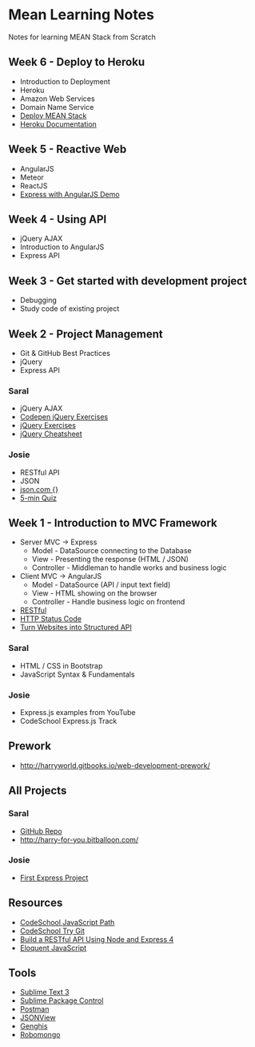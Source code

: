 # Mean Learning Notes

Notes for learning MEAN Stack from Scratch

## Week 6 - Deploy to Heroku

- Introduction to Deployment
- Heroku
- Amazon Web Services
- Domain Name Service
- [Deploy MEAN Stack](http://www.tilcode.com/deploying-a-mean-stack-app-to-heroku/)
- [Heroku Documentation](https://devcenter.heroku.com/articles/getting-started-with-nodejs)

## Week 5 - Reactive Web

- AngularJS
- Meteor
- ReactJS
- [Express with AngularJS Demo](https://github.com/harryworld/mean-express-angularjs-demo)

## Week 4 - Using API

- jQuery AJAX
- Introduction to AngularJS
- Express API

## Week 3 - Get started with development project

- Debugging
- Study code of existing project

## Week 2 - Project Management

- Git & GitHub Best Practices
- jQuery
- Express API

### Saral

- jQuery AJAX
- [Codepen jQuery Exercises](http://codepen.io/clintcparker/details/KAvaG)
- [jQuery Exercises](http://jqexercise.droppages.com/)
- [jQuery Cheatsheet](http://oscarotero.com/jquery/)

### Josie

- RESTful API
- JSON
- [json.com {}](https://www.json.com/)
- [5-min Quiz](https://gist.github.com/harryworld/91b5b1fb3f047cbd43e8)

## Week 1 - Introduction to MVC Framework

- Server MVC -> Express
  - Model - DataSource connecting to the Database
  - View - Presenting the response (HTML / JSON)
  - Controller - Middleman to handle works and business logic
- Client MVC -> AngularJS
  - Model - DataSource (API / input text field)
  - View - HTML showing on the browser
  - Controller - Handle business logic on frontend
- [RESTful](http://en.wikipedia.org/wiki/Representational_state_transfer)
- [HTTP Status Code](http://en.wikipedia.org/wiki/List_of_HTTP_status_codes)
- [Turn Websites into Structured API](https://www.kimonolabs.com/)

### Saral

- HTML / CSS in Bootstrap
- JavaScript Syntax & Fundamentals

### Josie

- Express.js examples from YouTube
- CodeSchool Express.js Track

## Prework

- http://harryworld.gitbooks.io/web-development-prework/

## All Projects

### Saral

- [GitHub Repo](https://github.com/saralkochar/learn/tree/master/Harrys%20assignment)
- http://harry-for-you.bitballoon.com/

### Josie

- [First Express Project](https://github.com/josietam/nodetest1)

## Resources

- [CodeSchool JavaScript Path](https://www.codeschool.com/paths/javascript)
- [CodeSchool Try Git](https://try.github.io/)
- [Build a RESTful API Using Node and Express 4](https://scotch.io/tutorials/build-a-restful-api-using-node-and-express-4)
- [Eloquent JavaScript](http://eloquentjavascript.net/)

## Tools

- [Sublime Text 3](http://www.sublimetext.com/3)
- [Sublime Package Control](https://packagecontrol.io/installation)
- [Postman](https://chrome.google.com/webstore/detail/postman-rest-client/fdmmgilgnpjigdojojpjoooidkmcomcm)
- [JSONView](https://chrome.google.com/webstore/detail/jsonview/chklaanhfefbnpoihckbnefhakgolnmc?hl=zh-TW)
- [Genghis](http://genghisapp.com/)
- [Robomongo](http://robomongo.org/)
